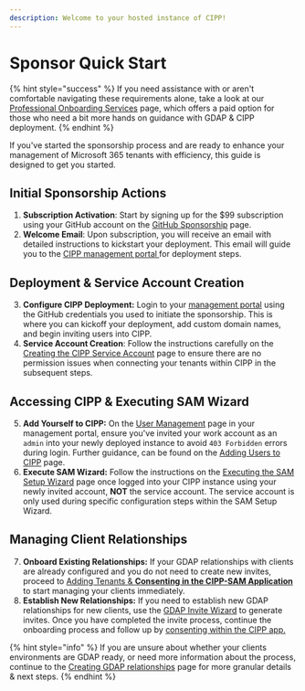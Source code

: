 ```yaml
---
description: Welcome to your hosted instance of CIPP!
---
```


# Sponsor Quick Start

{% hint style="success" %}
If you need assistance with or aren't comfortable navigating these requirements alone, take a look at our [Professional Onboarding Services](professional-onboarding-services.md) page, which offers a paid option for those who need a bit more hands on guidance with GDAP & CIPP deployment.
{% endhint %}

If you've started the sponsorship process and are ready to enhance your management of Microsoft 365 tenants with efficiency, this guide is designed to get you started.

## **Initial Sponsorship Actions**

1. **Subscription Activation**: Start by signing up for the $99 subscription using your GitHub account on the  [GitHub Sponsorship](https://github.com/sponsors/KelvinTegelaar/sponsorships?tier\_id=101398) page.
2. **Welcome Email**: Upon subscription, you will receive an email with detailed instructions to kickstart your deployment. This email will guide you to the [CIPP management portal ](https://management.cipp.app)for deployment steps.

## Deployment & Service Account Creation

3. **Configure CIPP Deployment:** Login to your [management portal](https://management.cipp.app) using the GitHub credentials you used to initiate the sponsorship. This is where you can kickoff your deployment, add custom domain names, and begin inviting users into CIPP.
4. **Service Account Creation**: Follow the instructions carefully on the [Creating the CIPP Service Account](installation/creating-the-cipp-service-account-gdap-ready.md) page to ensure there are no permission issues when connecting your tenants within CIPP in the subsequent steps.

## Accessing CIPP & Executing SAM Wizard

5. **Add Yourself to CIPP:** On the [User Management](https://management.cipp.app/invite-users) page in your management portal, ensure you've invited your work account as an `admin` into your newly deployed instance to avoid `403 Forbidden` errors during login. Further guidance, can be found on the [Adding Users to CIPP](installation/addingusers.md#hosted-clients) page.
6. **Execute SAM Wizard:** Follow the instructions on the [Executing the SAM Setup Wizard](installation/executing-the-sam-setup-wizard.md) page once logged into your CIPP instance using your newly invited account, **NOT** the service account. The service account is only used during specific configuration steps within the SAM Setup Wizard.

## **Managing Client Relationships**

7. **Onboard Existing Relationships:** If your GDAP relationships with clients are already configured and you do not need to create new invites, proceed to [Adding Tenants & **Consenting in the CIPP-SAM Application**](installation/adding-tenants-and-consenting-the-cipp-sam-application.md) to start managing your clients immediately.
8. **Establish New Relationships:** If you need to establish new GDAP relationships for new clients, use the [GDAP Invite Wizard](gdap/gdap-invite-wizard.md) to generate invites. Once you have completed the invite process, continue the onboarding process and follow up by [consenting within the CIPP app.](installation/adding-tenants-and-consenting-the-cipp-sam-application.md#manual-steps)

{% hint style="info" %}
If you are unsure about whether your clients environments are GDAP ready, or need more information about the process, continue to the [Creating GDAP relationships](installation/creating-the-cipp-service-account-gdap-migration-required.md) page for more granular details & next steps.
{% endhint %}
